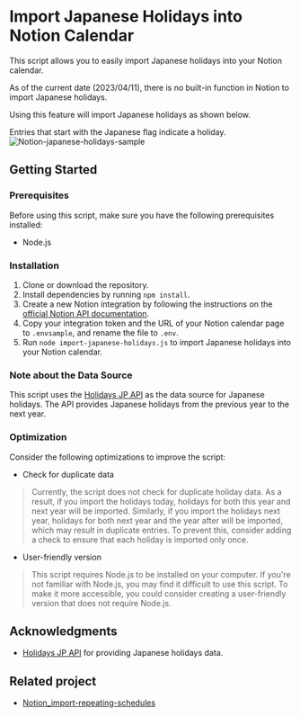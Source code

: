 # Import Japanese Holidays into Notion Calendar

This script allows you to easily import Japanese holidays into your Notion calendar. 

As of the current date (2023/04/11), there is no built-in function in Notion to import Japanese holidays.

Using this feature will import Japanese holidays as shown below. 

Entries that start with the Japanese flag indicate a holiday.
![Notion-japanese-holidays-sample](https://user-images.githubusercontent.com/95740190/230990301-6eb042b0-c8e4-43dd-a910-265e0b17b084.png)

## Getting Started

### Prerequisites

Before using this script, make sure you have the following prerequisites installed:

- Node.js

### Installation

1. Clone or download the repository.
2. Install dependencies by running `npm install`.
3. Create a new Notion integration by following the instructions on the [official Notion API documentation](https://developers.notion.com/docs/getting-started#step-2-share-a-database-with-your-integration).
4. Copy your integration token and the URL of your Notion calendar page to `.envsample`, and rename the file to `.env`.
5. Run `node import-japanese-holidays.js` to import Japanese holidays into your Notion calendar.

### Note about the Data Source

This script uses the [Holidays JP API](https://holidays-jp.github.io/) as the data source for Japanese holidays. 
The API provides Japanese holidays from the previous year to the next year. 

### Optimization

Consider the following optimizations to improve the script:

- Check for duplicate data

>Currently, the script does not check for duplicate holiday data. 
As a result, if you import the holidays today, holidays for both this year and next year will be imported. 
Similarly, if you import the holidays next year, holidays for both next year and the year after will be imported, which may result in duplicate entries. 
To prevent this, consider adding a check to ensure that each holiday is imported only once.
- User-friendly version
>This script requires Node.js to be installed on your computer. 
If you're not familiar with Node.js, you may find it difficult to use this script. 
To make it more accessible, you could consider creating a user-friendly version that does not require Node.js.

## Acknowledgments

- [Holidays JP API](https://holidays-jp.github.io/) for providing Japanese holidays data.

## Related project

- [Notion_import-repeating-schedules](https://github.com/mai-ogiso/Notion_import-repeating-schedules) 